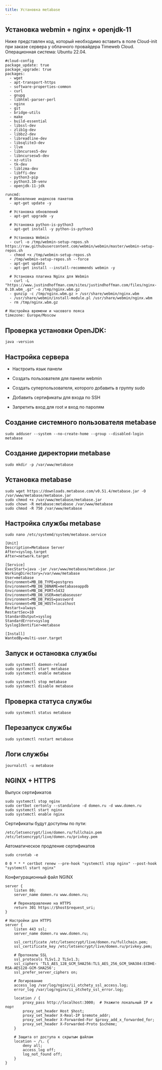 ```yaml
---
title: Установка metabase
---
```


## **Установка** webmin + nginx + openjdk-11

Ниже представлен код, который необходимо вставить в поле Cloud-init при заказе сервера у облачного провайдера Timeweb Cloud. Операционная система: Ubuntu 22.04.

```
#cloud-config
package_update: true
package_upgrade: true
packages:
  - wget
  - apt-transport-https
  - software-properties-common
  - curl
  - gnupg
  - libhtml-parser-perl
  - nginx
  - git
  - bridge-utils
  - make
  - build-essential
  - libssl-dev
  - zlib1g-dev
  - libbz2-dev
  - libreadline-dev
  - libsqlite3-dev
  - llvm
  - libncurses5-dev
  - libncursesw5-dev
  - xz-utils
  - tk-dev
  - liblzma-dev
  - libffi-dev
  - python3-pip
  - python3.10-venv
  - openjdk-11-jdk

runcmd:
  # Обновление индексов пакетов
  - apt-get update -y

  # Установка обновлений
  - apt-get upgrade -y

  # Установка python-is-python3
  - apt-get install -y python-is-python3
  
  # Установка Webmin
  - curl -o /tmp/webmin-setup-repos.sh https://raw.githubusercontent.com/webmin/webmin/master/webmin-setup-repos.sh
  - chmod +x /tmp/webmin-setup-repos.sh
  - /tmp/webmin-setup-repos.sh --force
  - apt-get update
  - apt-get install --install-recommends webmin -y

  # Установка плагина Nginx для Webmin
  - curl -L "https://www.justindhoffman.com/sites/justindhoffman.com/files/nginx-0.10.wbm_.gz" -o /tmp/nginx.wbm.gz
  - gunzip -c /tmp/nginx.wbm.gz > /usr/share/webmin/nginx.wbm
  - /usr/share/webmin/install-module.pl /usr/share/webmin/nginx.wbm
  - rm /tmp/nginx.wbm.gz

# Настройка времени и часового пояса
timezone: Europe/Moscow
```

## **Проверка установки OpenJDK:**

```
java -version
```

## Настройка сервера

-  Настроить язык панели

-  Создать пользователя для панели webmin

-  Создать суперпользователя, которого добавить в группу sudo

-  Добавить сертификаты для входа по SSH

-  Запретить вход для root и вход по паролям

## **Создание системного пользователя metabase**

```
sudo adduser --system --no-create-home --group --disabled-login metabase
```

## **Создание директории metabase**

```
sudo mkdir -p /var/www/metabase
```

## **Установка metabase**

```
sudo wget https://downloads.metabase.com/v0.51.4/metabase.jar -O /var/www/metabase/metabase.jar
sudo chmod +x /var/www/metabase/metabase.jar
sudo chown -R metabase:metabase /var/www/metabase
sudo chmod -R 750 /var/www/metabase
```

## Настройка службы metabase

```
sudo nano /etc/systemd/system/metabase.service
```

```
[Unit]
Description=Metabase Server
After=syslog.target
After=network.target

[Service]
ExecStart=java -jar /var/www/metabase/metabase.jar
WorkingDirectory=/var/www/metabase
User=metabase
Environment=MB_DB_TYPE=postgres
Environment=MB_DB_DBNAME=metabaseappdb
Environment=MB_DB_PORT=5432
Environment=MB_DB_USER=metabaseuser
Environment=MB_DB_PASS=password
Environment=MB_DB_HOST=localhost
Restart=always
RestartSec=10
StandardOutput=syslog
StandardError=syslog
SyslogIdentifier=metabase

[Install]
WantedBy=multi-user.target
```

## **Запуск и остановка службы**

```
sudo systemctl daemon-reload
sudo systemctl start metabase
sudo systemctl enable metabase
```

```
sudo systemctl stop metabase
sudo systemctl disable metabase
```

## **Проверка статуса службы**

```
sudo systemctl status metabase
```

## **Перезапуск службы**

```
sudo systemctl restart metabase
```

## **Логи службы**

```
journalctl -u metabase
```

## **NGINX + HTTPS**

Выпуск сертификатов

```
sudo systemctl stop nginx
sudo certbot certonly --standalone -d domen.ru -d www.domen.ru
sudo systemctl start nginx
sudo systemctl enable nginx
```

Сертификаты будут доступны по пути:

```
/etc/letsencrypt/live/domen.ru/fullchain.pem
/etc/letsencrypt/live/domen.ru/privkey.pem
```

Автоматическое продление сертификатов

```
sudo crontab -e
```

```
0 0 * * * certbot renew --pre-hook "systemctl stop nginx" --post-hook "systemctl start nginx"
```

Конфигурационный файл NGINX

```
server {
    listen 80;
    server_name domen.ru www.domen.ru;

    # Перенаправление на HTTPS
    return 301 https://$host$request_uri;
}

# Настройки для HTTPS
server {
    listen 443 ssl;
    server_name domen.ru www.domen.ru;

    ssl_certificate /etc/letsencrypt/live/domen.ru/fullchain.pem;
    ssl_certificate_key /etc/letsencrypt/live/domen.ru/privkey.pem;

    # Протоколы SSL
    ssl_protocols TLSv1.2 TLSv1.3;
    ssl_ciphers 'TLS_AES_128_GCM_SHA256:TLS_AES_256_GCM_SHA384:ECDHE-RSA-AES128-GCM-SHA256';
    ssl_prefer_server_ciphers on;

    # Логирование
    access_log /var/log/nginx/ii_otchety_ssl_access.log;
    error_log /var/log/nginx/ii_otchety_ssl_error.log;

    location / {
        proxy_pass http://localhost:3000;  # Укажите локальный IP и порт
        proxy_set_header Host $host;
        proxy_set_header X-Real-IP $remote_addr;
        proxy_set_header X-Forwarded-For $proxy_add_x_forwarded_for;
        proxy_set_header X-Forwarded-Proto $scheme;
    }

	# Защита от доступа к скрытым файлам
    location ~ /\. {
        deny all;
        access_log off;
        log_not_found off;
    }
}
```